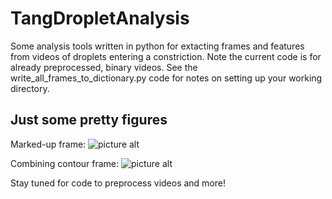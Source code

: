 # TangDropletAnalysis

Some analysis tools written in python for extacting frames and features from videos of droplets entering a constriction. Note the current code is for already preprocessed, binary videos. See the write_all_frames_to_dictionary.py code for notes on setting up your working directory.

## Just some pretty figures
Marked-up frame:
![picture alt](https://github.com/cococastano/TangDropletAnalysis/Figures/mark_up.png)

Combining contour frame:
![picture alt](https://github.com/cococastano/TangDropletAnalysis/Figures/combine_contour.png")

Stay tuned for code to preprocess videos and more!

